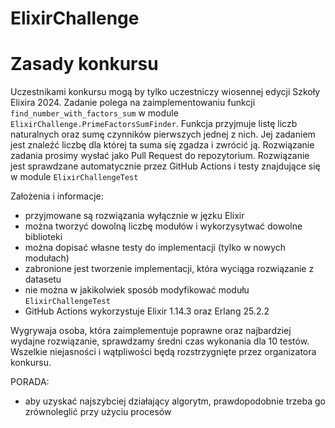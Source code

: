 # ElixirChallenge

# Zasady konkursu

Uczestnikami konkursu mogą by tylko uczestniczy wiosennej edycji Szkoły Elixira 2024.
Zadanie polega na zaimplementowaniu funkcji `find_number_with_factors_sum` w module `ElixirChallenge.PrimeFactorsSumFinder`.
Funkcja przyjmuje listę liczb naturalnych oraz sumę czynników pierwszych jednej z nich.
Jej zadaniem jest znaleźć liczbę dla której ta suma się zgadza i zwrócić ją.
Rozwiązanie zadania prosimy wysłać jako Pull Request do repozytorium.
Rozwiązanie jest sprawdzane automatycznie przez GitHub Actions i testy znajdujące się w module `ElixirChallengeTest`

Założenia i informacje:

- przyjmowane są rozwiązania wyłącznie w jęzku Elixir
- można tworzyć dowolną liczbę modułów i wykorzysytwać dowolne biblioteki
- można dopisać własne testy do implementacji (tylko w nowych modułach)
- zabronione jest tworzenie implementacji, która wyciąga rozwiązanie z datasetu
- nie można w jakikolwiek sposób modyfikować modułu `ElixirChallengeTest`
- GitHub Actions wykorzystuje Elixir 1.14.3 oraz Erlang 25.2.2

Wygrywaja osoba, która zaimplementuje poprawne oraz najbardziej wydajne rozwiązanie, sprawdzamy średni czas wykonania dla 10 testów.
Wszelkie niejasności i wątpliwości będą rozstrzygnięte przez organizatora konkursu.

PORADA:
- aby uzyskać najszybciej działający algorytm, prawdopodobnie trzeba go zrównoleglić przy użyciu procesów

